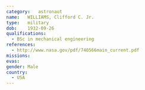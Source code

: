 ```yaml
---
category:	astronaut
name:	WILLIAMS, Clifford C. Jr.
type:	military
dob:	1932-09-26
qualifications:
  - BSc in mechanical engineering
references:
  - http://www.nasa.gov/pdf/740566main_current.pdf
missions:
evas:
gender:	Male
country:
  - USA
---
```

